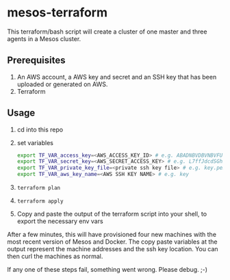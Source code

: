 # mesos-terraform

This terraform/bash script will create a cluster of one master and three agents in a Mesos cluster.

## Prerequisites
1. An AWS account, a AWS key and secret and an SSH key that has been uploaded or generated on AWS.
2. Terraform

## Usage
1. cd into this repo
2. set variables

    ```bash
    export TF_VAR_access_key=<AWS_ACCESS_KEY_ID> # e.g. ABADNBVDBVNBVFUQEO6Q
    export TF_VAR_secret_key=<AWS_SECRET_ACCESS_KEY> # e.g. L7ffJdcdSGhsbhsfJDBfd74Ta1YDnYhZ68xtj/lv
    export TF_VAR_private_key_file=<private ssh key file> # e.g. key.pem
    export TF_VAR_aws_key_name=<AWS SSH KEY NAME> # e.g. key
    ```

3. `terraform plan`
4. `terraform apply` 
5. Copy and paste the output of the terraform script into your shell, to export the necessary env vars

After a few minutes, this will have provisioned four new machines with the most recent version of Mesos and Docker. The copy paste variables at the output represent the machine addresses and the ssh key location. You can then curl the machines as normal.

If any one of these steps fail, something went wrong. Please debug. ;-)



